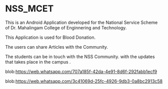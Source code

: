 # NSS_MCET
 
This is an Android Application developed for the National Service Scheme of Dr. Mahalingam College of Enginnering and Technology.

This Application is used for Blood Donation.

The users can share Articles with the Community.

The students can be in touch with the NSS Community. with the updates that takes place in the campus .

blob:https://web.whatsapp.com/707a185f-42da-4e91-8d6f-292fabb1ecf9

blob:https://web.whatsapp.com/3c41069d-25fc-4926-9db3-0a8bc2913c58
